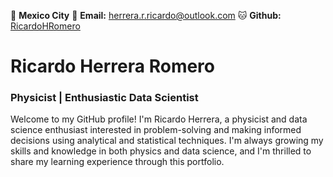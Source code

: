 📍 **Mexico City**  📧 **Email:** [herrera.r.ricardo@outlook.com](mailto:herrera.r.ricardo@outlook.com) 🐱 **Github:** [RicardoHRomero](https://github.com/RicardoHRomero)

# Ricardo Herrera Romero 
### Physicist | Enthusiastic Data Scientist

Welcome to my GitHub profile! I'm Ricardo Herrera, a physicist and data science enthusiast interested in problem-solving and making informed decisions using analytical and statistical techniques. I'm always growing my skills and knowledge in both physics and data science, and I'm thrilled to share my learning experience through this portfolio.


<!--
**RicardoHRomero/RicardoHRomero** is a ✨ _special_ ✨ repository because its `README.md` (this file) appears on your GitHub profile.

Here are some ideas to get you started:

- 🔭 I’m currently working on ...
- 🌱 I’m currently learning ...
- 👯 I’m looking to collaborate on ...
- 🤔 I’m looking for help with ...
- 💬 Ask me about ...
- 📫 How to reach me: ...
- 😄 Pronouns: ...
- ⚡ Fun fact: ...
-->
